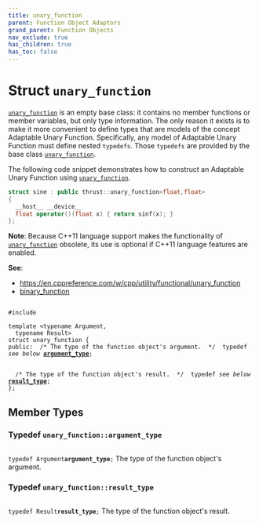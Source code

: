 ```yaml
---
title: unary_function
parent: Function Object Adaptors
grand_parent: Function Objects
nav_exclude: true
has_children: true
has_toc: false
---
```


# Struct `unary_function`

<code><a href="/thrust/api/classes/structunary__function.html">unary&#95;function</a></code> is an empty base class: it contains no member functions or member variables, but only type information. The only reason it exists is to make it more convenient to define types that are models of the concept Adaptable Unary Function. Specifically, any model of Adaptable Unary Function must define nested <code>typedefs</code>. Those <code>typedefs</code> are provided by the base class <code><a href="/thrust/api/classes/structunary__function.html">unary&#95;function</a></code>.

The following code snippet demonstrates how to construct an Adaptable Unary Function using <code><a href="/thrust/api/classes/structunary__function.html">unary&#95;function</a></code>.



```cpp
struct sine : public thrust::unary_function<float,float>
{
  __host__ __device__
  float operator()(float x) { return sinf(x); }
};
```

**Note**:
Because C++11 language support makes the functionality of <code><a href="/thrust/api/classes/structunary__function.html">unary&#95;function</a></code> obsolete, its use is optional if C++11 language features are enabled.

**See**:
* <a href="https://en.cppreference.com/w/cpp/utility/functional/unary_function">https://en.cppreference.com/w/cpp/utility/functional/unary_function</a>
* <a href="/thrust/api/classes/structbinary__function.html">binary_function</a>

<code class="doxybook">
<span>#include <thrust/functional.h></span><br>
<span>template &lt;typename Argument,</span>
<span>&nbsp;&nbsp;typename Result&gt;</span>
<span>struct unary&#95;function {</span>
<span>public:</span><span class="doxybook-comment">&nbsp;&nbsp;/* The type of the function object's argument.  */</span><span>&nbsp;&nbsp;typedef <i>see below</i> <b><a href="/thrust/api/classes/structunary__function.html#typedef-argument_type">argument&#95;type</a></b>;</span>
<br>
<span class="doxybook-comment">&nbsp;&nbsp;/* The type of the function object's result.  */</span><span>&nbsp;&nbsp;typedef <i>see below</i> <b><a href="/thrust/api/classes/structunary__function.html#typedef-result_type">result&#95;type</a></b>;</span>
<span>};</span>
</code>

## Member Types

<h3 id="typedef-argument_type">
Typedef <code>unary&#95;function::argument&#95;type</code>
</h3>

<code class="doxybook">
<span>typedef Argument<b>argument_type</b>;</span></code>
The type of the function object's argument. 

<h3 id="typedef-result_type">
Typedef <code>unary&#95;function::result&#95;type</code>
</h3>

<code class="doxybook">
<span>typedef Result<b>result_type</b>;</span></code>
The type of the function object's result. 


